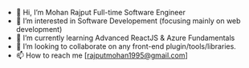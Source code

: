 - 👋 Hi, I’m Mohan Rajput Full-time Software Engineer
- 👀 I’m interested in Software Developement (focusing mainly on web development)
- 🌱 I’m currently learning Advanced ReactJS & Azure Fundamentals
- 💞️ I’m looking to collaborate on any front-end plugin/tools/libraries.
- 📫 How to reach me [rajputmohan1995@gmail.com]

<!---
rmohan20195/rmohan20195 is a ✨ special ✨ repository because its `README.md` (this file) appears on your GitHub profile.
You can click the Preview link to take a look at your changes.
--->

